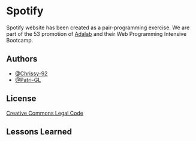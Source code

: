 # Spotify

Spotify website has been created as a pair-programming exercise. We are part of the 53 promotion of [Adalab](https://adalab.es/) and their Web Programming Intensive Bootcamp. 


## Authors

- [@Chrissy-92](https://github.com/Chrissy-92)
- [@Patri-GL](https://github.com/Patri-GL)


## License

[Creative Commons Legal Code](https://creativecommons.org/legal-code-defined/)


## Lessons Learned

